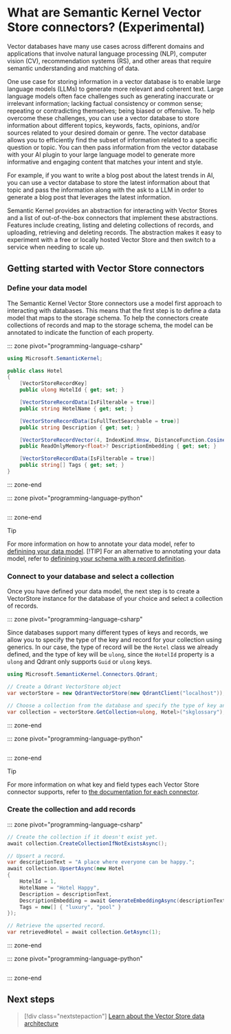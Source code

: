 # What are Semantic Kernel Vector Store connectors? (Experimental)

Vector databases have many use cases across different domains and applications that involve natural language processing (NLP), computer vision (CV), recommendation systems (RS), and other areas that require semantic understanding and matching of data.

One use case for storing information in a vector database is to enable large language models (LLMs) to generate more relevant and coherent text. Large language models often face challenges such as generating inaccurate or irrelevant information; lacking factual consistency or common sense; repeating or contradicting themselves; being biased or offensive. To help overcome these challenges, you can use a vector database to store information about different topics, keywords, facts, opinions, and/or sources related to your desired domain or genre. The vector database allows you to efficiently find the subset of information related to a specific question or topic. You can then pass information from the vector database with your AI plugin to your large language model to generate more informative and engaging content that matches your intent and style.

For example, if you want to write a blog post about the latest trends in AI, you can use a vector database to store the latest information about that topic and pass the information along with the ask to a LLM in order to generate a blog post that leverages the latest information.

Semantic Kernel provides an abstraction for interacting with Vector Stores and a list of out-of-the-box connectors that implement these abstractions. Features include creating, listing and deleting collections of records, and uploading, retrieving and deleting records. The abstraction makes it easy to experiment with a free or locally hosted Vector Store and then switch to a service when needing to scale up.

## Getting started with Vector Store connectors

### Define your data model

The Semantic Kernel Vector Store connectors use a model first approach to interacting with databases. This means that the first step is to define a data model that maps to the storage schema. To help the connectors create collections of records and map to the storage schema, the model can be annotated to indicate the function of each property.

::: zone pivot="programming-language-csharp"

```csharp
using Microsoft.SemanticKernel;

public class Hotel
{
    [VectorStoreRecordKey]
    public ulong HotelId { get; set; }

    [VectorStoreRecordData(IsFilterable = true)]
    public string HotelName { get; set; }

    [VectorStoreRecordData(IsFullTextSearchable = true)]
    public string Description { get; set; }

    [VectorStoreRecordVector(4, IndexKind.Hnsw, DistanceFunction.CosineDistance)]
    public ReadOnlyMemory<float>? DescriptionEmbedding { get; set; }

    [VectorStoreRecordData(IsFilterable = true)]
    public string[] Tags { get; set; }
}
```

::: zone-end

::: zone pivot="programming-language-python"

```python
```

::: zone-end

> [!TIP]
> For more information on how to annotate your data model, refer to [definining your data model](./defining-your-data-model.md).
> [!TIP]
> For an alternative to annotating your data model, refer to [definining your schema with a record definition](./schema-with-record-definition.md).

### Connect to your database and select a collection

Once you have defined your data model, the next step is to create a VectorStore instance for the database of your choice and select a collection of records.

::: zone pivot="programming-language-csharp"

Since databases support many different types of keys and records, we allow you to specify the type of the key and record for your collection using generics.
In our case, the type of record will be the `Hotel` class we already defined, and the type of key will be `ulong`, since the `HotelId` property is a `ulong` and Qdrant only supports `Guid` or `ulong` keys.

```csharp
using Microsoft.SemanticKernel.Connectors.Qdrant;

// Create a Qdrant VectorStore object
var vectorStore = new QdrantVectorStore(new QdrantClient("localhost"));

// Choose a collection from the database and specify the type of key and record stored in it via Generic parameters.
var collection = vectorStore.GetCollection<ulong, Hotel>("skglossary");
```

::: zone-end

::: zone pivot="programming-language-python"

```python
```

::: zone-end

> [!TIP]
> For more information on what key and field types each Vector Store connector supports, refer to [the documentation for each connector](./out-of-the-box-connectors.md).

### Create the collection and add records

::: zone pivot="programming-language-csharp"

```csharp
// Create the collection if it doesn't exist yet.
await collection.CreateCollectionIfNotExistsAsync();

// Upsert a record.
var descriptionText = "A place where everyone can be happy.";
await collection.UpsertAsync(new Hotel
{
    HotelId = 1,
    HotelName = "Hotel Happy",
    Description = descriptionText,
    DescriptionEmbedding = await GenerateEmbeddingAsync(descriptionText),
    Tags = new[] { "luxury", "pool" }
});

// Retrieve the upserted record.
var retrievedHotel = await collection.GetAsync(1);
```

::: zone-end

::: zone pivot="programming-language-python"

```python
```

::: zone-end

## Next steps

> [!div class="nextstepaction"]
> [Learn about the Vector Store data architecture](./data-architecture.md)
